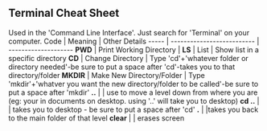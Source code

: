## Terminal Cheat Sheet 
Used in the 'Command Line Interface'. Just search for 'Terminal' on your computer.
Code | Meaning  | Other Details
----- | -------------------------- | --------------------
**PWD** | Print Working Directory |
**LS** | List | Show list in a specific directory
**CD** | Change Directory | Type 'cd'+'whatever folder or directory needed'-be sure to put a space after 'cd'-takes you to that directory/folder
**MKDIR** | Make New Directory/Folder | Type 'mkdir'+'whatver you want the new directory/folder to be called'-be sure to put a space after 'mkdir'
**..** | | use to move a level down from where you are (eg: your in documents on desktop. using '..' will take you to desktop)
**cd ..** |  | takes you to desktop - be sure to put a space after 'cd'
**.** | |takes you back to the main folder of that level
**clear** |  | erases screen